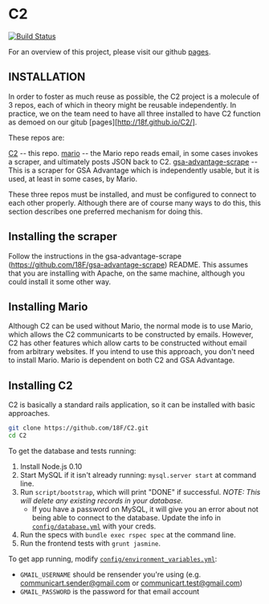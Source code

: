 # C2

[![Build Status](https://travis-ci.org/18F/C2.svg?branch=master)](https://travis-ci.org/18F/C2)

For an overview of this project, please visit our github [pages](http://18f.github.io/C2/).

## INSTALLATION

In order to foster as much reuse as possible, the C2 project is a molecule of 3 repos,
each of which in theory might be reusable independently.  In practice, we on the
team need to have all three installed to have C2 function as demoed on our gitub [pages][http://18f.github.io/C2/].

These repos are:

[C2](https://github.com/18F/C2) -- this repo.
[mario](https://github.com/18F/Mario) -- the Mario repo reads email, in some cases invokes a scraper, and ultimately posts JSON back to C2.
[gsa-advantage-scrape](https://github.com/18F/gsa-advantage-scrape) -- This is a scraper for GSA Advantage which is independently usable,
but it is used, at least in some cases, by Mario.

These three repos must be installed, and must be configured to connect to each other properly.  Although there are of course many
ways to do this, this section describes one preferred mechanism for doing this.

## Installing the scraper

Follow the instructions in the gsa-advantage-scrape (https://github.com/18F/gsa-advantage-scrape) README.  This assumes that
you are installing with Apache, on the same machine, although you could install it some other way.

## Installing Mario

Although C2 can be used without Mario, the normal mode is to use Mario, which allows the C2 communicarts to be constructed by emails.  However, C2 has other features which allow carts to be constructed without email from arbitrary websites.  If you intend to use this approach, you don't need to install Mario.  Mario is dependent on both C2 and GSA Advantage.

## Installing C2

C2 is basically a standard rails application, so it can be installed with basic approaches.

```bash
git clone https://github.com/18F/C2.git
cd C2
```

To get the database and tests running:

1. Install Node.js 0.10
1. Start MySQL if it isn't already running: `mysql.server start` at command line.
1. Run `script/bootstrap`, which will print "DONE" if successful. *NOTE: This will delete any existing records in your database.*
    * If you have a password on MySQL, it will give you an error about not being able to connect to the database. Update the info in [`config/database.yml`](config/database.yml.example) with your creds.
1. Run the specs with `bundle exec rspec spec` at the command line.
1. Run the frontend tests with `grunt jasmine`.

To get app running, modify [`config/environment_variables.yml`](config/environment_variables.yml.example):

- `GMAIL_USERNAME` should be rensender you're using (e.g. communicart.sender@gmail.com or communicart.test@gmail.com)
- `GMAIL_PASSWORD` is the password for that email account
